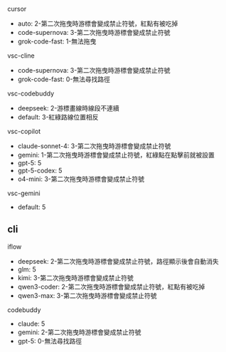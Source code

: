 cursor
- auto: 2-第二次拖曳時游標會變成禁止符號，紅點有被吃掉
- code-supernova: 3-第二次拖曳時游標會變成禁止符號
- grok-code-fast: 1-無法拖曳

vsc-cline
- code-supernova: 3-第二次拖曳時游標會變成禁止符號
- grok-code-fast: 0-無法尋找路徑

vsc-codebuddy
- deepseek: 2-游標畫線時線段不連續
- default: 3-紅綠路線位置相反

vsc-copilot
- claude-sonnet-4: 3-第二次拖曳時游標會變成禁止符號
- gemini: 1-第二次拖曳時游標會變成禁止符號，紅綠點在點擊前就被設置
- gpt-5: 5
- gpt-5-codex: 5
- o4-mini: 3-第二次拖曳時游標會變成禁止符號

vsc-gemini
- default: 5

## cli
iflow
- deepseek: 2-第二次拖曳時游標會變成禁止符號，路徑顯示後會自動消失
- glm: 5
- kimi: 3-第二次拖曳時游標會變成禁止符號
- qwen3-coder: 2-第二次拖曳時游標會變成禁止符號，紅點有被吃掉
- qwen3-max: 3-第二次拖曳時游標會變成禁止符號

codebuddy
- claude: 5
- gemini: 2-第二次拖曳時游標會變成禁止符號
- gpt-5: 0-無法尋找路徑
